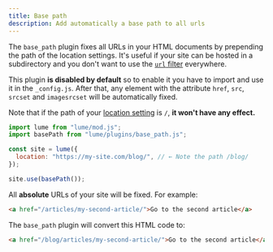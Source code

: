 ```yaml
---
title: Base path
description: Add automatically a base path to all urls
---
```


The `base_path` plugin fixes all URLs in your HTML documents by prepending the
path of the location settings. It's useful if your site can be hosted in a
subdirectory and you don't want to use the [`url` filter](/plugins/url/)
everywhere.

This plugin **is disabled by default** so to enable it you have to import and
use it in the `_config.js`. After that, any element with the attribute `href`,
`src`, `srcset` and `imagesrcset` will be automatically fixed.

Note that if the path of your [location setting](/getting-started/config-file/)
is `/`, **it won't have any effect.**

```js
import lume from "lume/mod.js";
import basePath from "lume/plugins/base_path.js";

const site = lume({
  location: "https://my-site.com/blog/", // ← Note the path /blog/
});

site.use(basePath());
```

All **absolute** URLs of your site will be fixed. For example:

```html
<a href="/articles/my-second-article/">Go to the second article</a>
```

The `base_path` plugin will convert this HTML code to:

```html
<a href="/blog/articles/my-second-article/">Go to the second article</a>
```
